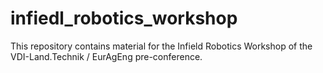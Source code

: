 # infiedl_robotics_workshop
This repository contains material for the Infield Robotics Workshop of the VDI-Land.Technik / EurAgEng pre-conference.
